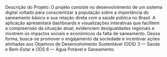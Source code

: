 Descrição do Projeto:
O projeto consiste no desenvolvimento de um sistema digital voltado para conscientizar a população sobre a importância do saneamento básico e sua relação direta com a saúde pública no Brasil. A aplicação apresentará dashboards e visualizações interativas que facilitem a compreensão da situação atual, evidenciem desigualdades regionais e mostrem os impactos sociais e econômicos da falta de saneamento. Dessa forma, busca-se promover o engajamento da sociedade e incentivar ações alinhadas aos Objetivos de Desenvolvimento Sustentável (ODS) 3 — Saúde e Bem-Estar e ODS 6 — Água Potável e Saneamento.
